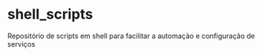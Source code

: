 # shell_scripts
Repositório de scripts em shell para facilitar a automação e configuração de serviços
